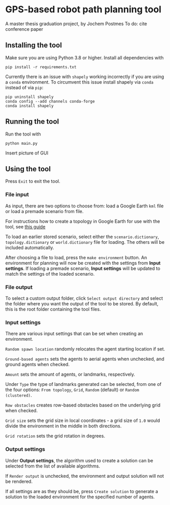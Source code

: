 # GPS-based robot path planning tool
A master thesis graduation project, by Jochem Postmes
To do: cite conference paper

## Installing the tool
Make sure you are using Python 3.8 or higher. Install all dependencies with 
```
pip install -r requirements.txt
```
Currently there is an issue with `shapely` working incorrectly if you are using a `conda` environment. To circumvent
this issue install shapely via `conda` instead of via `pip`:
```
pip uninstall shapely
conda config --add channels conda-forge
conda install shapely
```

## Running the tool
Run the tool with
```
python main.py
```
Insert picture of GUI

## Using the tool
Press `Exit` to exit the tool.

### File input
As input, there are two options to choose from: load a Google Earth `kml` file or load a premade scenario from file.

For instructions how to create a topology in Google Earth for use with the tool, see [this guide](google_earth_guide.md)

To load an earlier stored scenario, select either the `scenario.dictionary`, `topology.dictionary` or `world.dictionary` file for loading. The others will be included automatically.

After choosing a file to load, press the `make environment` button. An environment for planning will now be created with the settings from **Input settings**. If loading a premade scenario, **Input settings** will be updated to match the settings of the loaded scenario.

### File output
To select a custom output folder, click `Select output directory` and select the folder where you want the output of the tool to be stored. By default, this is the root folder containing the tool files.


### Input settings
There are various input settings that can be set when creating an environment. 

`Random spawn location` randomly relocates the agent starting location if set.

`Ground-based agents` sets the agents to aerial agents when unchecked, and ground agents when checked.

`Amount` sets the amount of agents, or landmarks, respectively.

Under `Type` the type of landmarks generated can be selected, from one of the four options: `From topology`, `Grid`, `Random` (default) or `Random (clustered)`.

`Row obstacles` creates row-based obstacles based on the underlying grid when checked.

`Grid size` sets the grid size in local coordinates - a grid size of `1.0` would divide the environment in the middle in both directions.

`Grid rotation` sets the grid rotation in degrees.


### Output settings

Under **Output settings**, the algorithm used to create a solution can be selected from the list of available algorithms.

If `Render output` is unchecked, the environment and output solution will not be rendered.

If all settings are as they should be, press `Create solution` to generate a solution to the loaded environment for the specified number of agents.
